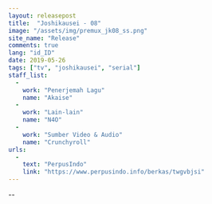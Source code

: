 ```yaml
---
layout: releasepost
title:  "Joshikausei - 08"
image: "/assets/img/premux_jk08_ss.png"
site_name: "Release"
comments: true
lang: "id_ID"
date: 2019-05-26
tags: ["tv", "joshikausei", "serial"]
staff_list:
  - 
    work: "Penerjemah Lagu"
    name: "Akaise"
  - 
    work: "Lain-lain"
    name: "N4O"
  - 
    work: "Sumber Video & Audio"
    name: "Crunchyroll"
urls:
  - 
    text: "PerpusIndo"
    link: "https://www.perpusindo.info/berkas/twgvbjsi"
---
```

--
